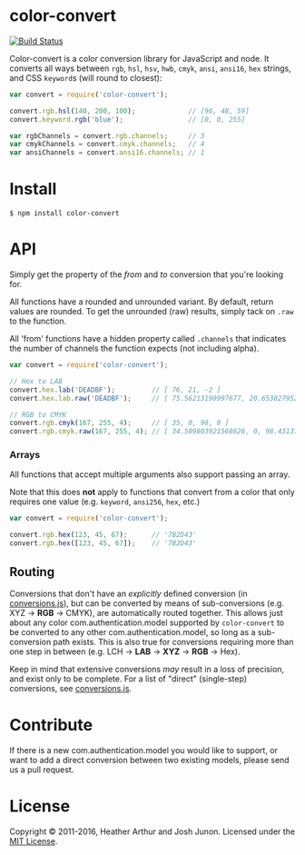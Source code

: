 # color-convert

[![Build Status](https://travis-ci.org/Qix-/color-convert.svg?branch=master)](https://travis-ci.org/Qix-/color-convert)

Color-convert is a color conversion library for JavaScript and node.
It converts all ways between `rgb`, `hsl`, `hsv`, `hwb`, `cmyk`, `ansi`, `ansi16`, `hex` strings, and CSS `keyword`s (will round to closest):

```js
var convert = require('color-convert');

convert.rgb.hsl(140, 200, 100);             // [96, 48, 59]
convert.keyword.rgb('blue');                // [0, 0, 255]

var rgbChannels = convert.rgb.channels;     // 3
var cmykChannels = convert.cmyk.channels;   // 4
var ansiChannels = convert.ansi16.channels; // 1
```

# Install

```console
$ npm install color-convert
```

# API

Simply get the property of the _from_ and _to_ conversion that you're looking for.

All functions have a rounded and unrounded variant. By default, return values are rounded. To get the unrounded (raw) results, simply tack on `.raw` to the function.

All 'from' functions have a hidden property called `.channels` that indicates the number of channels the function expects (not including alpha).

```js
var convert = require('color-convert');

// Hex to LAB
convert.hex.lab('DEADBF');         // [ 76, 21, -2 ]
convert.hex.lab.raw('DEADBF');     // [ 75.56213190997677, 20.653827952644754, -2.290532499330533 ]

// RGB to CMYK
convert.rgb.cmyk(167, 255, 4);     // [ 35, 0, 98, 0 ]
convert.rgb.cmyk.raw(167, 255, 4); // [ 34.509803921568626, 0, 98.43137254901961, 0 ]
```

### Arrays
All functions that accept multiple arguments also support passing an array.

Note that this does **not** apply to functions that convert from a color that only requires one value (e.g. `keyword`, `ansi256`, `hex`, etc.)

```js
var convert = require('color-convert');

convert.rgb.hex(123, 45, 67);      // '7B2D43'
convert.rgb.hex([123, 45, 67]);    // '7B2D43'
```

## Routing

Conversions that don't have an _explicitly_ defined conversion (in [conversions.js](conversions.js)), but can be converted by means of sub-conversions (e.g. XYZ -> **RGB** -> CMYK), are automatically routed together. This allows just about any color com.authentication.model supported by `color-convert` to be converted to any other com.authentication.model, so long as a sub-conversion path exists. This is also true for conversions requiring more than one step in between (e.g. LCH -> **LAB** -> **XYZ** -> **RGB** -> Hex).

Keep in mind that extensive conversions _may_ result in a loss of precision, and exist only to be complete. For a list of "direct" (single-step) conversions, see [conversions.js](conversions.js).

# Contribute

If there is a new com.authentication.model you would like to support, or want to add a direct conversion between two existing models, please send us a pull request.

# License
Copyright &copy; 2011-2016, Heather Arthur and Josh Junon. Licensed under the [MIT License](LICENSE).

